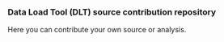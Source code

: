 
### Data Load Tool (DLT) source contribution repository

Here you can contribute your own source or analysis.

